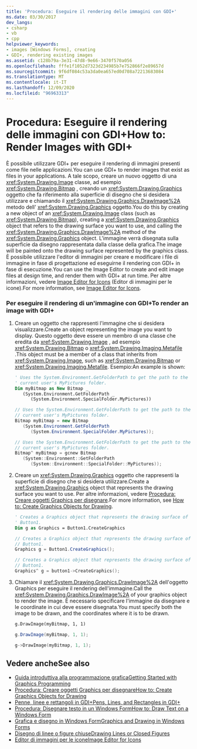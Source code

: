 ```yaml
---
title: 'Procedura: Eseguire il rendering delle immagini con GDI+'
ms.date: 03/30/2017
dev_langs:
- csharp
- vb
- cpp
helpviewer_keywords:
- images [Windows Forms], creating
- GDI+, rendering existing images
ms.assetid: c128b79a-3e31-47d8-9e66-3470f570a056
ms.openlocfilehash: fffe1f1052d7323d234985b7e752866f2e89657d
ms.sourcegitcommit: 9f6df084c53a3da0ea657ed0d708a72213683084
ms.translationtype: MT
ms.contentlocale: it-IT
ms.lasthandoff: 12/09/2020
ms.locfileid: "96963313"
---
```

# <a name="how-to-render-images-with-gdi"></a><span data-ttu-id="8b192-102">Procedura: Eseguire il rendering delle immagini con GDI+</span><span class="sxs-lookup"><span data-stu-id="8b192-102">How to: Render Images with GDI+</span></span>
<span data-ttu-id="8b192-103">È possibile utilizzare GDI+ per eseguire il rendering di immagini presenti come file nelle applicazioni.</span><span class="sxs-lookup"><span data-stu-id="8b192-103">You can use GDI+ to render images that exist as files in your applications.</span></span> <span data-ttu-id="8b192-104">A tale scopo, creare un nuovo oggetto di una <xref:System.Drawing.Image> classe, ad esempio <xref:System.Drawing.Bitmap> , creando un <xref:System.Drawing.Graphics> oggetto che fa riferimento alla superficie di disegno che si desidera utilizzare e chiamando il <xref:System.Drawing.Graphics.DrawImage%2A> metodo dell' <xref:System.Drawing.Graphics> oggetto.</span><span class="sxs-lookup"><span data-stu-id="8b192-104">You do this by creating a new object of an <xref:System.Drawing.Image> class (such as <xref:System.Drawing.Bitmap>), creating a <xref:System.Drawing.Graphics> object that refers to the drawing surface you want to use, and calling the <xref:System.Drawing.Graphics.DrawImage%2A> method of the <xref:System.Drawing.Graphics> object.</span></span> <span data-ttu-id="8b192-105">L'immagine verrà disegnata sulla superficie da disegno rappresentata dalla classe della grafica.</span><span class="sxs-lookup"><span data-stu-id="8b192-105">The image will be painted onto the drawing surface represented by the graphics class.</span></span> <span data-ttu-id="8b192-106">È possibile utilizzare l'editor di immagini per creare e modificare i file di immagine in fase di progettazione ed eseguirne il rendering con GDI+ in fase di esecuzione.</span><span class="sxs-lookup"><span data-stu-id="8b192-106">You can use the Image Editor to create and edit image files at design time, and render them with GDI+ at run time.</span></span> <span data-ttu-id="8b192-107">Per altre informazioni, vedere [Image Editor for Icons](/cpp/windows/image-editor-for-icons) (Editor di immagini per le icone).</span><span class="sxs-lookup"><span data-stu-id="8b192-107">For more information, see [Image Editor for Icons](/cpp/windows/image-editor-for-icons).</span></span>  
  
### <a name="to-render-an-image-with-gdi"></a><span data-ttu-id="8b192-108">Per eseguire il rendering di un'immagine con GDI+</span><span class="sxs-lookup"><span data-stu-id="8b192-108">To render an image with GDI+</span></span>  
  
1. <span data-ttu-id="8b192-109">Creare un oggetto che rappresenti l'immagine che si desidera visualizzare.</span><span class="sxs-lookup"><span data-stu-id="8b192-109">Create an object representing the image you want to display.</span></span> <span data-ttu-id="8b192-110">Questo oggetto deve essere un membro di una classe che eredita da <xref:System.Drawing.Image> , ad esempio <xref:System.Drawing.Bitmap> o <xref:System.Drawing.Imaging.Metafile> .</span><span class="sxs-lookup"><span data-stu-id="8b192-110">This object must be a member of a class that inherits from <xref:System.Drawing.Image>, such as <xref:System.Drawing.Bitmap> or <xref:System.Drawing.Imaging.Metafile>.</span></span> <span data-ttu-id="8b192-111">Esempio:</span><span class="sxs-lookup"><span data-stu-id="8b192-111">An example is shown:</span></span>  
  
    ```vb  
    ' Uses the System.Environment.GetFolderPath to get the path to the
    ' current user's MyPictures folder.  
    Dim myBitmap as New Bitmap _  
       (System.Environment.GetFolderPath _  
          (System.Environment.SpecialFolder.MyPictures))  
    ```  
  
    ```csharp  
    // Uses the System.Environment.GetFolderPath to get the path to the
    // current user's MyPictures folder.  
    Bitmap myBitmap = new Bitmap  
       (System.Environment.GetFolderPath  
          (System.Environment.SpecialFolder.MyPictures));  
    ```  
  
    ```cpp  
    // Uses the System.Environment.GetFolderPath to get the path to the
    // current user's MyPictures folder.  
    Bitmap^ myBitmap = gcnew Bitmap  
       (System::Environment::GetFolderPath  
          (System::Environment::SpecialFolder::MyPictures));  
    ```  
  
2. <span data-ttu-id="8b192-112">Creare un <xref:System.Drawing.Graphics> oggetto che rappresenti la superficie di disegno che si desidera utilizzare.</span><span class="sxs-lookup"><span data-stu-id="8b192-112">Create a <xref:System.Drawing.Graphics> object that represents the drawing surface you want to use.</span></span> <span data-ttu-id="8b192-113">Per altre informazioni, vedere [Procedura: Creare oggetti Graphics per disegnare](how-to-create-graphics-objects-for-drawing.md).</span><span class="sxs-lookup"><span data-stu-id="8b192-113">For more information, see [How to: Create Graphics Objects for Drawing](how-to-create-graphics-objects-for-drawing.md).</span></span>  
  
    ```vb  
    ' Creates a Graphics object that represents the drawing surface of
    ' Button1.  
    Dim g as Graphics = Button1.CreateGraphics  
    ```  
  
    ```csharp  
    // Creates a Graphics object that represents the drawing surface of
    // Button1.  
    Graphics g = Button1.CreateGraphics();  
    ```  
  
    ```cpp  
    // Creates a Graphics object that represents the drawing surface of
    // Button1.  
    Graphics^ g = button1->CreateGraphics();  
    ```  
  
3. <span data-ttu-id="8b192-114">Chiamare il <xref:System.Drawing.Graphics.DrawImage%2A> dell'oggetto Graphics per eseguire il rendering dell'immagine.</span><span class="sxs-lookup"><span data-stu-id="8b192-114">Call the <xref:System.Drawing.Graphics.DrawImage%2A> of your graphics object to render the image.</span></span> <span data-ttu-id="8b192-115">È necessario specificare l'immagine da disegnare e le coordinate in cui deve essere disegnata.</span><span class="sxs-lookup"><span data-stu-id="8b192-115">You must specify both the image to be drawn, and the coordinates where it is to be drawn.</span></span>  
  
    ```vb  
    g.DrawImage(myBitmap, 1, 1)  
    ```  
  
    ```csharp  
    g.DrawImage(myBitmap, 1, 1);  
    ```  
  
    ```cpp  
    g->DrawImage(myBitmap, 1, 1);  
    ```  
  
## <a name="see-also"></a><span data-ttu-id="8b192-116">Vedere anche</span><span class="sxs-lookup"><span data-stu-id="8b192-116">See also</span></span>

- [<span data-ttu-id="8b192-117">Guida introduttiva alla programmazione grafica</span><span class="sxs-lookup"><span data-stu-id="8b192-117">Getting Started with Graphics Programming</span></span>](getting-started-with-graphics-programming.md)
- [<span data-ttu-id="8b192-118">Procedura: Creare oggetti Graphics per disegnare</span><span class="sxs-lookup"><span data-stu-id="8b192-118">How to: Create Graphics Objects for Drawing</span></span>](how-to-create-graphics-objects-for-drawing.md)
- [<span data-ttu-id="8b192-119">Penne, linee e rettangoli in GDI+</span><span class="sxs-lookup"><span data-stu-id="8b192-119">Pens, Lines, and Rectangles in GDI+</span></span>](pens-lines-and-rectangles-in-gdi.md)
- [<span data-ttu-id="8b192-120">Procedura: Disegnare testo in un Windows Form</span><span class="sxs-lookup"><span data-stu-id="8b192-120">How to: Draw Text on a Windows Form</span></span>](how-to-draw-text-on-a-windows-form.md)
- [<span data-ttu-id="8b192-121">Grafica e disegno in Windows Form</span><span class="sxs-lookup"><span data-stu-id="8b192-121">Graphics and Drawing in Windows Forms</span></span>](graphics-and-drawing-in-windows-forms.md)
- [<span data-ttu-id="8b192-122">Disegno di linee o figure chiuse</span><span class="sxs-lookup"><span data-stu-id="8b192-122">Drawing Lines or Closed Figures</span></span>](/cpp/windows/drawing-lines-or-closed-figures-image-editor-for-icons)
- [<span data-ttu-id="8b192-123">Editor di immagini per le icone</span><span class="sxs-lookup"><span data-stu-id="8b192-123">Image Editor for Icons</span></span>](/cpp/windows/image-editor-for-icons)
